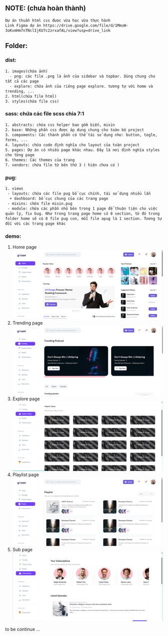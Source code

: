   ## NOTE: (chưa hoàn thành)
    Dự án thuần html css được vừa học vừa thực hành
    Link Figma dự án https://drive.google.com/file/d/1MmuW-3oKvmHm7nTNclIjKU7c2zrxafAL/view?usp=drive_link
  ## Folder:
  ### dist:  
    1. images(chứa ảnh)
      - png: các file .png là ảnh của sidebar và topbar. Dùng chung cho tất cả các page
      - explore: chứa ảnh của riêng page explore. tương tự với home và trending, ...
    2. html(chứa file html)
    3. styles(chứa file css)
  ### sass: chứa các file scss chia 7:1
    1. abstracts: chứa css helper bao gồm biến, mixin
    2. base: Những phần css được áp dụng chung cho toàn bộ project
    3. compoments: Các thành phần có thể tái sử dụng như: button, togle, forms, ...
    4. layouts: chứa code định nghĩa cho layout của toàn project 
    5. pages: Dự án có nhiều page khác nhau. Đây là nơi định nghĩa styles cho từng page
    6. themes: Các themes của trang
    7. vendors: chứa file từ bên thứ 3 ( hiện chưa có )
  ### pug:
    1. views
     - layouts: chứa các file pug bố cục chính, tái sử dụng nhiều lần
      + dashboard: bố cục chung của các trang page
     - mixins: chứa file mixin.pug
     - module: chứa các phần nhỏ bên trong 1 page để thuận tiện cho việc quản lý, fix bug. Như trong trang page home có 8 section, từ đó trong folder home sẽ có 8 file pug con, mỗi file apug là 1 section. Tương tự đối với các trang page khác
  ### demo:
  1. Home page
    ![Home page](https://github.com/ngcanh310/GoCast-UI/raw/master//dist/images/demo/home.png)
  2. Trending page
    ![Trending page](https://github.com/ngcanh310/GoCast-UI/raw/master//dist/images/demo/trending.png)
  3. Explore page
    ![Explore page](https://github.com/ngcanh310/GoCast-UI/raw/master//dist/images/demo/explore.png)
  4. Playlist page
    ![Playlist page](https://github.com/ngcanh310/GoCast-UI/raw/master//dist/images/demo/playlist.png)
  5. Sub page
    ![Sub page](https://github.com/ngcanh310/GoCast-UI/raw/master//dist/images/demo/sub.png)

to be continue ...
